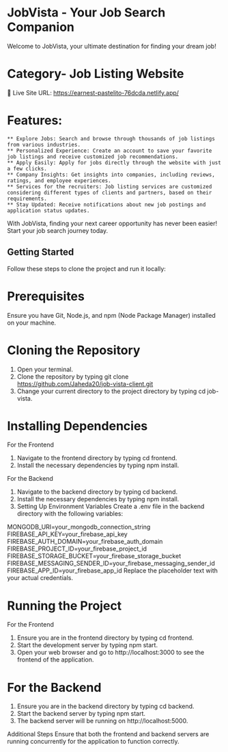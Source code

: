 # JobVista - Your Job Search Companion

Welcome to JobVista, your ultimate destination for finding your dream job!

# Category- Job Listing Website

🚀 Live Site URL: 
https://earnest-pastelito-76dcda.netlify.app/

# Features:

    ** Explore Jobs: Search and browse through thousands of job listings from various industries.
    ** Personalized Experience: Create an account to save your favorite job listings and receive customized job recommendations.
    ** Apply Easily: Apply for jobs directly through the website with just a few clicks.
    ** Company Insights: Get insights into companies, including reviews, ratings, and employee experiences.
    ** Services for the recruiters: Job listing services are customized considering different types of clients and partners, based on their requirements.
    ** Stay Updated: Receive notifications about new job postings and application status updates.

With JobVista, finding your next career opportunity has never been easier! Start your job search journey today.

## Getting Started
Follow these steps to clone the project and run it locally:

# Prerequisites
Ensure you have Git, Node.js, and npm (Node Package Manager) installed on your machine.

# Cloning the Repository
1. Open your terminal.
2. Clone the repository by typing git clone https://github.com/Jaheda20/job-vista-client.git
3. Change your current directory to the project directory by typing cd job-vista.

# Installing Dependencies
For the Frontend
1. Navigate to the frontend directory by typing cd frontend.
2. Install the necessary dependencies by typing npm install.

For the Backend
1. Navigate to the backend directory by typing cd backend.
2. Install the necessary dependencies by typing npm install.
3. Setting Up Environment Variables
Create a .env file in the backend directory with the following variables:

MONGODB_URI=your_mongodb_connection_string
FIREBASE_API_KEY=your_firebase_api_key
FIREBASE_AUTH_DOMAIN=your_firebase_auth_domain
FIREBASE_PROJECT_ID=your_firebase_project_id
FIREBASE_STORAGE_BUCKET=your_firebase_storage_bucket
FIREBASE_MESSAGING_SENDER_ID=your_firebase_messaging_sender_id
FIREBASE_APP_ID=your_firebase_app_id
Replace the placeholder text with your actual credentials.

# Running the Project
For the Frontend
1. Ensure you are in the frontend directory by typing cd frontend.
2. Start the development server by typing npm start.
3. Open your web browser and go to http://localhost:3000 to see the frontend of the application.

# For the Backend
1. Ensure you are in the backend directory by typing cd backend.
2. Start the backend server by typing npm start.
3. The backend server will be running on http://localhost:5000.

Additional Steps
Ensure that both the frontend and backend servers are running concurrently for the application to function correctly.
